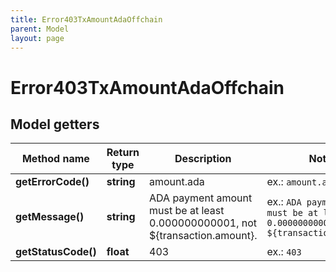 ```yaml
---
title: Error403TxAmountAdaOffchain
parent: Model
layout: page
---
```


# Error403TxAmountAdaOffchain

## Model getters

Method name | Return type | Description | Notes
------------ | ------------- | ------------- | -------------
**getErrorCode()** | **string** | amount.ada | ex.: `amount.ada`
**getMessage()** | **string** | ADA payment amount must be at least 0.000000000001, not ${transaction.amount}. | ex.: `ADA payment amount must be at least 0.000000000001, not ${transaction.amount}.`
**getStatusCode()** | **float** | 403 | ex.: `403`

